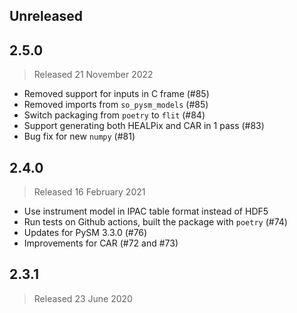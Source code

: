 ## Unreleased

## 2.5.0
> Released 21 November 2022

* Removed support for inputs in C frame (#85)
* Removed imports from `so_pysm_models` (#85)
* Switch packaging from `poetry` to `flit` (#84)
* Support generating both HEALPix and CAR in 1 pass (#83)
* Bug fix for new `numpy` (#81)

## 2.4.0
> Released 16 February 2021

* Use instrument model in IPAC table format instead of HDF5
* Run tests on Github actions, built the package with `poetry` (#74)
* Updates for PySM 3.3.0 (#76)
* Improvements for CAR (#72 and #73)

## 2.3.1
> Released 23 June 2020
